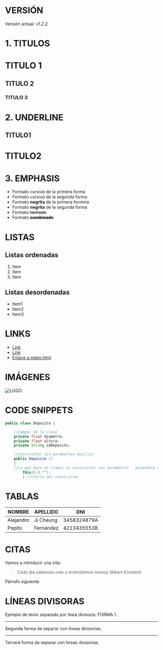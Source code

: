 # VERSIÓN 
Versión actual: v1.2.2

# 1. TITULOS
# TITULO 1
## TITULO 2
### TITULO 3

# 2. UNDERLINE
TITULO1
-------
TITULO2
=======

# 3. EMPHASIS
- Formato *cursiva* de la primera forma 
- Formato _cursiva_ de la segunda forma 
- Formato **negrita** de la primera formma
- Formato __negrita__ de la segunda forma 
- Formato ~~tachado~~ 
- Formato ~~__*combinado*__~~ 

# LISTAS

## Listas ordenadas
1. Item
1. Item
1. Item

## Listas desordenadas 
- Item1
- Item2
- Item3

# LINKS 
- <a href="http://www.google.com">Link</a>
- [Link](http://www.google.com)
- [Enlace a index.html](index.html)

# IMÁGENES
![LOGO](https://1000marcas.net/wp-content/uploads/2020/02/GitHub-Logo.jpg)

# CODE SNIPPETS 
```java
public class Deposito {    

    //Campos de la clase
    private float diametro;
    private float altura;
    private String idDeposito;

    //Constructor sin parámetros auxiliar
    public Deposito () 
    { 
    //Lo que hace es llamar al constructor con parámetros   pasándole valores vacíos
        this(0,0,"");            
        } //Cierre del constructor

```
# TABLAS 
|  NOMBRE | APELLIDO | DNI |
| -- | -- | -- |
| Alejandro | Ji Cheung | 3458324879A |
| Pepito | Fernández | 4213435553B |

# CITAS
Vamos a introducir una cita: 
>Cada día sabemos más y entendemos menos (Albert Einstein)

Párrafo siguiente 

# LÍNEAS DIVISORAS

Ejemplo de texto separado por línea divisoria. FORMA 1. 


---

Segunda forma de separar con líneas divisorias. 

***

Tercera forma de separar con líneas divisorias. 

